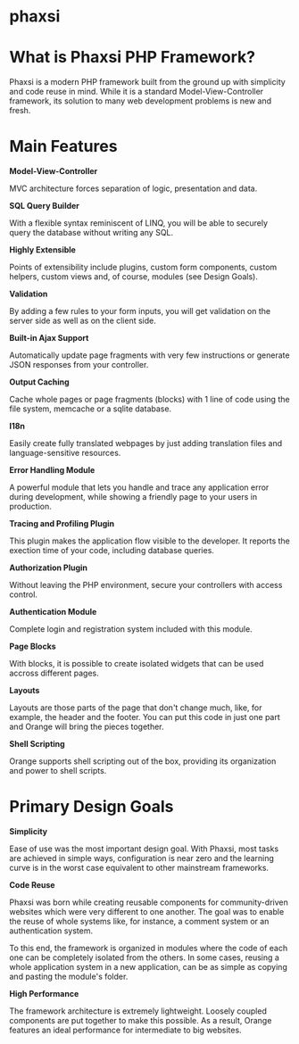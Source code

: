 phaxsi
======

What is Phaxsi PHP Framework?
=============================

Phaxsi is a modern PHP framework built from the ground up with simplicity and code reuse in mind. While it is a standard Model-View-Controller framework, its solution to many web development problems is new and fresh. 

Main Features
=============
  
**Model-View-Controller**

MVC architecture forces separation of logic, presentation and data. 

**SQL Query Builder**

With a flexible syntax reminiscent of LINQ, you will be able to securely query the database without writing any SQL.

**Highly Extensible**

Points of extensibility include plugins, custom form components, custom helpers, custom views and, of course, modules (see Design Goals).

**Validation**

By adding a few rules to your form inputs, you will get validation on the server side as well as on the client side. 

**Built-in Ajax Support**

Automatically update page fragments with very few instructions or generate JSON responses from your controller. 

**Output Caching**

Cache whole pages or page fragments (blocks) with 1 line of code using the file system, memcache or a sqlite database.

**I18n**

Easily create fully translated webpages by just adding translation files and language-sensitive resources.

**Error Handling Module**

A powerful module that lets you handle and trace any application error during development, while showing a friendly page to your users in production.

**Tracing and Profiling Plugin**

This plugin makes the application flow visible to the developer. It reports the exection time of your code, including database queries.  

**Authorization Plugin**

Without leaving the PHP environment, secure your controllers with access control. 

**Authentication Module**

Complete login and registration system included with this module.

**Page Blocks**

With blocks, it is possible to create isolated widgets that can be used accross different pages.

**Layouts**

Layouts are those parts of the page that don't change much, like, for example, the header and the footer. You can put this code in just one part and Orange will bring the pieces together.

**Shell Scripting**

Orange supports shell scripting out of the box, providing its organization and power to shell scripts.

Primary Design Goals
====================

**Simplicity**

Ease of use was the most important design goal. With Phaxsi, most tasks are achieved in simple ways, configuration is near zero and the learning curve is in the worst case equivalent to other mainstream frameworks. 

**Code Reuse**

Phaxsi was born while creating reusable components for community-driven websites which were very different to one another. The goal was to enable the reuse of whole systems like, for instance, a comment system or an authentication system. 

To this end, the framework is organized in modules where the code of each one can be completely isolated from the others. In some cases, reusing a whole application system in a new application, can be as simple as copying and pasting the module's folder.

**High Performance**

The framework architecture is extremely lightweight. Loosely coupled components are put together to make this possible. As a result, Orange features an ideal performance for intermediate to big websites.

